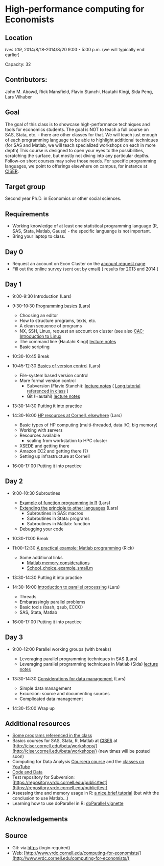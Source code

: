 High-performance computing for Economists
=========================================

Location
--------
*Ives 109*, 2014/8/18-2014/8/20 9:00 - 5:00 p.m. (we will typically end earlier)

Capacity: 32 

Contributors:
------------
John M. Abowd, Rick Mansfield, Flavio Stanchi, Hautahi Kingi, Sida Peng, Lars Vilhuber

Goal
----
The goal of this class is to showcase high-performance techniques and tools for economics students. The goal is NOT to teach a full 
course on SAS, Stata, etc. - there are other classes for that. We will teach just enough of each programming language to
be able to highlight additional techniques (for SAS and Matlab, we will teach specialized workshops on each in more depth)
 This course is designed to open your eyes to the possibilities, scratching
the surface, but mostly not diving into any particular depths. Follow-on short courses may solve those needs. For
specific programming languages, we point to offerings elsewhere on campus, for instance at [CISER](http://www.ciser.cornell.edu). 

Target group
------------
Second year Ph.D. in Economics or other social sciences.

Requirements
------------
* Working knowledge of at least one statistical programming language (R, SAS, Stata, Matlab, Gauss) - the specific languange is not important.
* Bring your laptop to class.

Day 0
-----
* Request an account on Econ Cluster on the [account request page](https://www.cac.cornell.edu/services/external/RequestCACid.aspx?ProjectID=lv39_0004)
* Fill out the online survey (sent out by email) ( results for [2013](SurveyResults2013.pdf) and [2014](Computing_in_Economics_2014_results.pdf) )

Day 1
-----
* 9:00-9:30 Introduction (Lars)

* 9:30-10:30 [Programming basics](../documents/day1-1.pdf) (Lars)
	* Choosing an editor
	* How to structure programs, texts, etc.
	* A clean sequence of programs
	* NX, SSH, Linux, request an account on cluster (see also [CAC: Introduction to Linux](https://www.cac.cornell.edu/VW/Linux/default.aspx?id=xup_guest)
	* The command line (Hautahi Kingi) [lecture notes](../Git_CL_Slides/Slides_CommandLine.pdf)
  * Basic scripting

* 10:30-10:45 Break

* 10:45-12:30 [Basics of version control](../documents/day1-2.pdf) (Lars)
	* File-system based version control 
	* More formal version control
		- Subversion (Flavio Stanchi):  [lecture notes](../SVN_Presentation/Subversion_slides.pdf) ( [Long tutorial referenced in class](COMPUTER_Subversion_LongTutorial.pdf) )
		- Git (Hautahi) [lecture notes](../Git_CL_Slides/Git_Notes.pdf)

* 13:30-14:30 Putting it into practice

* 14:30-16:00 [HP resources at Cornell, elsewhere](../documents/day3-1.pdf) (Lars)
	* Basic types of HP computing (multi-threaded, data I/O, big memory)
	* Working with servers
	* Resources available
		* scaling from workstation to HPC cluster
	* XSEDE and getting there
	* Amazon EC2 and getting there (?)
	* Setting up infrastructure at Cornell

* 16:00-17:00 Putting it into practice

Day 2
-----
* 9:00-10:30 Subroutines
    * [Example of function programming in R](../documents/day2-1.pdf) (Lars)
    * [Extending the principle to other languages](../documents/HPC_Class_SubRoutines.pdf) (Lars)
		* Subroutines in SAS: macros
		* Subroutines in Stata: programs
		* Subroutines in Matlab: function
    * Debugging your code

* 10:30-11:00 Break

* 11:00-12:30 [A practical example: Matlab programming](../documents/Matlab%20Big%20Data%20Techniques.pdf) (Rick)
    * Some additional links
        * [Matlab memory considerations](http://www.mathworks.com/help/matlab/matlab_prog/strategies-for-efficient-use-of-memory.html)
        * [School_choice_example_small.m](../programs/day2/School_choice_example_small.m)


* 13:30-14:30 Putting it into practice

* 14:30-16:00 [Introduction to parallel processing](../documents/HPC_Class_Parallel.pdf) (Lars)
	* Threads
	* Embarassingly parallel problems
	* Basic tools (bash, qsub, ECCO)
	* SAS, Stata, Matlab

* 16:00-17:00 Putting it into practice

Day 3
-----
* 9:00-12:00 Parallel working groups (with breaks)
	* Leveraging parallel programming techniques in SAS (Lars)
	* Leveraging parallel programming techniques in Matlab (Sida) [lecture notes](../Matlab/peng-matlabparallel.pdf)

* 13:30-14:30 [Considerations for data management](../web/coming-soon.html) (Lars)
	* Simple data management
	* Excursion: source and documenting sources
	* Complicated data management


* 14:30-15:00 Wrap up

Additional resources
--------------------
 * [Some programs referenced in the class](programs.html)
 * Basics courses for SAS, Stata, R, Matlab at [CISER](http://www.ciser.cornell.edu) at [http://ciser.cornell.edu/beta/workshops/](http://ciser.cornell.edu/beta/workshops/) (new times will be posted soon)
 * Computing for Data Analysis [Coursera course](https://www.coursera.org/course/compdata) and the [classes on YouTube](https://www.youtube.com/results?search_query=roger+peng+computing+for+data+analysis)
 * [Code and Data](http://faculty.chicagobooth.edu/jesse.shapiro/research/CodeAndData.pdf)
 * Test repository for Subversion: [https://repository.vrdc.cornell.edu/public/test](https://repository.vrdc.cornell.edu/public/test)
 * Assessing time and memory usage in R: [a nice brief tutorial](http://www.johnmyleswhite.com/notebook/2011/10/31/using-sparse-matrices-in-r/) (but with the conclusion to use Matlab...)
 * Learning how to use doParallel in R: [doParallel vignette](http://cran.r-project.org/web/packages/doParallel/vignettes/gettingstartedParallel.pdf)

Acknowledgements
----------------

Source
------
* Git: via [https](https://vilhuberl@bitbucket.org/computing4economists/computing-for-economists) (login required)
* Web: [http://www.vrdc.cornell.edu/computing-for-economists/](http://www.vrdc.cornell.edu/computing-for-economists/)


